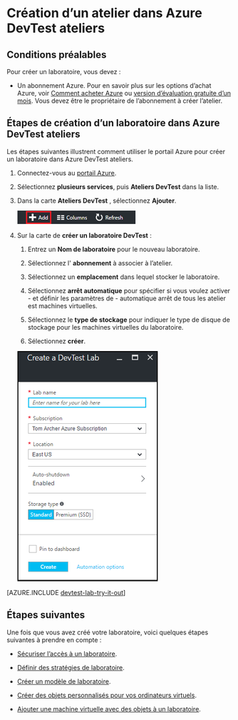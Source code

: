 <properties
    pageTitle="Création d’un atelier dans Azure DevTest ateliers | Microsoft Azure"
    description="Créer un laboratoire dans Azure DevTest ateliers pour machines virtuelles"
    services="devtest-lab,virtual-machines"
    documentationCenter="na"
    authors="tomarcher"
    manager="douge"
    editor=""/>

<tags
    ms.service="devtest-lab"
    ms.workload="na"
    ms.tgt_pltfrm="na"
    ms.devlang="na"
    ms.topic="get-started-article"
    ms.date="09/12/2016"
    ms.author="tarcher"/>

# <a name="create-a-lab-in-azure-devtest-labs"></a>Création d’un atelier dans Azure DevTest ateliers

## <a name="prerequisites"></a>Conditions préalables

Pour créer un laboratoire, vous devez :

- Un abonnement Azure. Pour en savoir plus sur les options d’achat Azure, voir [Comment acheter Azure](https://azure.microsoft.com/pricing/purchase-options/) ou [version d’évaluation gratuite d’un mois](https://azure.microsoft.com/pricing/free-trial/). Vous devez être le propriétaire de l’abonnement à créer l’atelier.

## <a name="steps-to-create-a-lab-in-azure-devtest-labs"></a>Étapes de création d’un laboratoire dans Azure DevTest ateliers

Les étapes suivantes illustrent comment utiliser le portail Azure pour créer un laboratoire dans Azure DevTest ateliers. 

1. Connectez-vous au [portail Azure](http://go.microsoft.com/fwlink/p/?LinkID=525040).

1. Sélectionnez **plusieurs services**, puis **Ateliers DevTest** dans la liste.

1. Dans la carte **Ateliers DevTest** , sélectionnez **Ajouter**.

    ![Ajouter un laboratoire](./media/devtest-lab-create-lab/add-lab-button.png)

1. Sur la carte de **créer un laboratoire DevTest** :

    1. Entrez un **Nom de laboratoire** pour le nouveau laboratoire.
    
    1. Sélectionnez l' **abonnement** à associer à l’atelier.
    
    1. Sélectionnez un **emplacement** dans lequel stocker le laboratoire.
    
    1. Sélectionnez **arrêt automatique** pour spécifier si vous voulez activer - et définir les paramètres de - automatique arrêt de tous les atelier est machines virtuelles.
    
    1. Sélectionnez le **type de stockage** pour indiquer le type de disque de stockage pour les machines virtuelles du laboratoire. 
    
    1. Sélectionnez **créer**.

    ![Créer une carte d’atelier](./media/devtest-lab-create-lab/create-devtestlab-blade.png)

[AZURE.INCLUDE [devtest-lab-try-it-out](../../includes/devtest-lab-try-it-out.md)]

## <a name="next-steps"></a>Étapes suivantes

Une fois que vous avez créé votre laboratoire, voici quelques étapes suivantes à prendre en compte :

- [Sécuriser l’accès à un laboratoire](devtest-lab-add-devtest-user.md).

- [Définir des stratégies de laboratoire](devtest-lab-set-lab-policy.md).

- [Créer un modèle de laboratoire](devtest-lab-create-template.md).

- [Créer des objets personnalisés pour vos ordinateurs virtuels](devtest-lab-artifact-author.md).

- [Ajouter une machine virtuelle avec des objets à un laboratoire](devtest-lab-add-vm-with-artifacts.md).